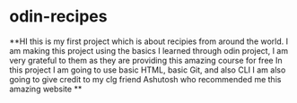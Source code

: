 # odin-recipes 
**HI this is my first project which is about recipies from around the world.
I am making this project using the basics I learned through odin project, I am very grateful to them as they are providing this amazing course for free
In this project I am going to use basic HTML, basic Git, and also CLI 
I am also going to give credit to my clg friend Ashutosh who recommended me this amazing website **